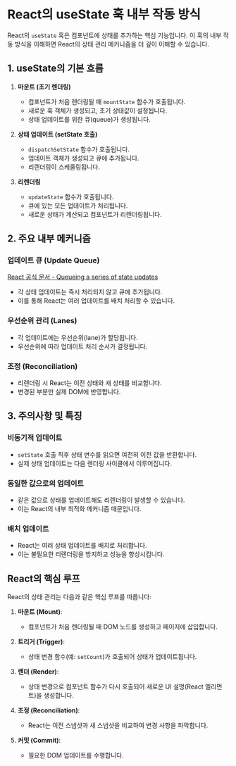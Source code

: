 # React의 useState 훅 내부 작동 방식

React의 `useState` 훅은 컴포넌트에 상태를 추가하는 핵심 기능입니다. 이 훅의 내부 작동 방식을 이해하면 React의 상태 관리 메커니즘을 더 깊이 이해할 수 있습니다.

## 1. useState의 기본 흐름

1. **마운트 (초기 렌더링)**

   - 컴포넌트가 처음 렌더링될 때 `mountState` 함수가 호출됩니다.
   - 새로운 훅 객체가 생성되고, 초기 상태값이 설정됩니다.
   - 상태 업데이트를 위한 큐(queue)가 생성됩니다.

2. **상태 업데이트 (setState 호출)**

   - `dispatchSetState` 함수가 호출됩니다.
   - 업데이트 객체가 생성되고 큐에 추가됩니다.
   - 리렌더링이 스케줄링됩니다.

3. **리렌더링**
   - `updateState` 함수가 호출됩니다.
   - 큐에 있는 모든 업데이트가 처리됩니다.
   - 새로운 상태가 계산되고 컴포넌트가 리렌더링됩니다.

## 2. 주요 내부 메커니즘

### 업데이트 큐 (Update Queue)

[React 공식 문서 - Queueing a series of state updates](https://react.dev/learn/queueing-a-series-of-state-updates)

- 각 상태 업데이트는 즉시 처리되지 않고 큐에 추가됩니다.
- 이를 통해 React는 여러 업데이트를 배치 처리할 수 있습니다.

### 우선순위 관리 (Lanes)

- 각 업데이트에는 우선순위(lane)가 할당됩니다.
- 우선순위에 따라 업데이트 처리 순서가 결정됩니다.

### 조정 (Reconciliation)

- 리렌더링 시 React는 이전 상태와 새 상태를 비교합니다.
- 변경된 부분만 실제 DOM에 반영합니다.

## 3. 주의사항 및 특징

### 비동기적 업데이트

- `setState` 호출 직후 상태 변수를 읽으면 여전히 이전 값을 반환합니다.
- 실제 상태 업데이트는 다음 렌더링 사이클에서 이루어집니다.

### 동일한 값으로의 업데이트

- 같은 값으로 상태를 업데이트해도 리렌더링이 발생할 수 있습니다.
- 이는 React의 내부 최적화 메커니즘 때문입니다.

### 배치 업데이트

- React는 여러 상태 업데이트를 배치로 처리합니다.
- 이는 불필요한 리렌더링을 방지하고 성능을 향상시킵니다.

## React의 핵심 루프

React의 상태 관리는 다음과 같은 핵심 루프를 따릅니다:

1. **마운트 (Mount)**:

   - 컴포넌트가 처음 렌더링될 때 DOM 노드를 생성하고 페이지에 삽입합니다.

2. **트리거 (Trigger)**:

   - 상태 변경 함수(예: `setCount`)가 호출되어 상태가 업데이트됩니다.

3. **렌더 (Render)**:

   - 상태 변경으로 컴포넌트 함수가 다시 호출되어 새로운 UI 설명(React 엘리먼트)을 생성합니다.

4. **조정 (Reconciliation)**:

   - React는 이전 스냅샷과 새 스냅샷을 비교하여 변경 사항을 파악합니다.

5. **커밋 (Commit)**:
   - 필요한 DOM 업데이트를 수행합니다.
